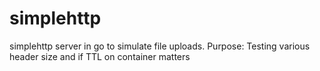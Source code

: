 # simplehttp
simplehttp server in go to simulate file uploads. 
Purpose: Testing various header size and if TTL on container matters